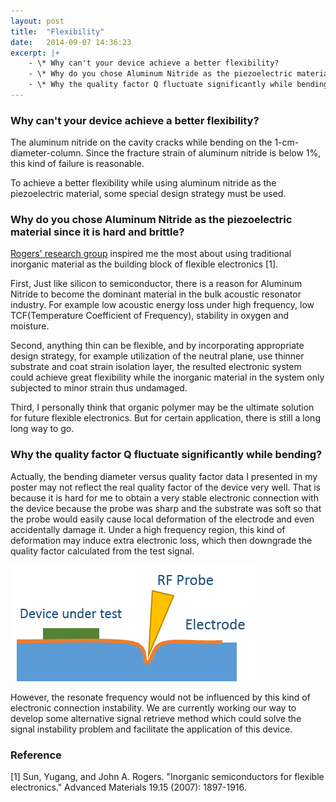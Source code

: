 ```yaml
---
layout: post
title:  "Flexibility"
date:   2014-09-07 14:36:23
excerpt: |+
    - \* Why can't your device achieve a better flexibility?
    - \* Why do you chose Aluminum Nitride as the piezoelectric material since it is hard and brittle?
    - \* Why the quality factor Q fluctuate significantly while bending?
---
```


###  Why can't your device achieve a better flexibility?

The aluminum nitride on the cavity cracks while bending on the 1-cm-diameter-column. Since the fracture strain of aluminum nitride is below 1%, this kind of failure is reasonable.

To achieve a better flexibility while using aluminum nitride as the piezoelectric material, some special design strategy must be used.

### Why do you chose Aluminum Nitride as the piezoelectric material since it is hard and brittle?

[Rogers' research group](http://rogers.matse.illinois.edu/) inspired me the most about using traditional inorganic material as the building block of flexible electronics [1].

First, Just like silicon to semiconductor, there is a reason for Aluminum Nitride to become the dominant material in the bulk acoustic resonator industry. For example low acoustic energy loss under high frequency, low TCF(Temperature Coefficient of Frequency), stability in oxygen and moisture.

Second, anything thin can be flexible, and by incorporating
appropriate design strategy, for example utilization of the neutral plane, use thinner substrate and coat strain isolation layer, the resulted electronic system could achieve great flexibility while the inorganic material in the system only subjected to minor strain thus undamaged.

Third, I personally think that organic polymer may be the ultimate solution for future flexible electronics. But for certain application, there is still a long long way to go.

### Why the quality factor Q fluctuate significantly while bending?
Actually, the bending diameter versus quality factor data I presented in my poster may not reflect the real quality factor of the device very well. That is because it is hard for me to obtain a very stable electronic connection with the device because the probe was sharp and the substrate was soft so that the probe would easily cause local deformation of the electrode and even accidentally damage it. Under a high frequency region, this kind of deformation may induce extra electronic loss, which then downgrade the quality factor calculated from the test signal.

![device under test](/images/probe_test.png)

However, the resonate frequency would not be influenced by this kind of electronic connection instability. We are currently working our way to develop some alternative signal retrieve method which could solve the signal instability problem and facilitate the application of this device.


### Reference

[1] Sun, Yugang, and John A. Rogers. "Inorganic semiconductors for flexible electronics." Advanced Materials 19.15 (2007): 1897-1916.  

